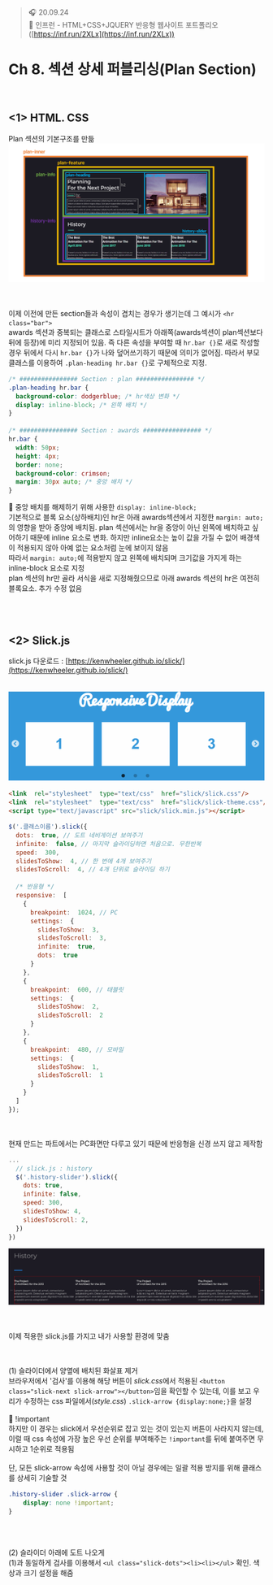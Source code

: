 ﻿> 🎧 20.09.24 <br>
> 🧩 인프런 - HTML+CSS+JQUERY 반응형 웹사이트 포트폴리오 ([https://inf.run/2XLx](https://inf.run/2XLx))

# Ch 8. 섹션 상세 퍼블리싱(Plan Section)

<br>

## <1> HTML. CSS

Plan 섹션의 기본구조를 만듦<br>
![Plan Section 구조](./Img/8-1.PNG)<br>
<br><br>

이제 이전에 만든 section들과 속성이 겹치는 경우가 생기는데 그 예시가 `<hr class="bar">`<br>
awards 섹션과 중복되는 클래스로 스타일시트가 아래쪽(awards섹션이 plan섹션보다 뒤에 등장)에 미리 지정되어 있음. 즉 다른 속성을 부여할 때 `hr.bar {}`로 새로 작성할 경우 뒤에서 다시 `hr.bar {}`가 나와 덮어쓰기하기 때문에 의미가 없어짐. 따라서 부모클래스를 이용하여 `.plan-heading hr.bar {}`로 구체적으로 지정.<br>

```css
/* ################ Section : plan ################ */
.plan-heading hr.bar {
  background-color: dodgerblue; /* hr색상 변화 */
  display: inline-block; /* 왼쪽 배치 */
}

/* ################ Section : awards ################ */
hr.bar {
  width: 50px;
  height: 4px;
  border: none;
  background-color: crimson;
  margin: 30px auto; /* 중앙 배치 */
}
```
🍕 중앙 배치를 해제하기 위해 사용한 `display: inline-block;`<br>
기본적으로 블록 요소(상하배치)인 hr은 아래 awards섹션에서 지정한 `margin: auto;`의 영향을 받아 중앙에 배치됨. plan 섹션에서는 hr을 중앙이 아닌 왼쪽에 배치하고 싶어하기 때문에 inline 요소로 변화. 하지만 inline요소는 높이 값을 가질 수 없어 배경색이 적용되지 않아 아예 없는 요소처럼 눈에 보이지 않음<br>
따라서 `margin: auto;`에 적용받지 않고 왼쪽에 배치되며 크기값을 가지게 하는 inline-block 요소로 지정<br>
plan 섹션의 hr만 골라 서식을 새로 지정해줬으므로 아래 awards 섹션의 hr은 여전히 블록요소. 추가 수정 없음<br>
<br><br>
<br>



## <2> Slick.js

slick.js 다운로드 : [https://kenwheeler.github.io/slick/](https://kenwheeler.github.io/slick/)<br>
<br><br>
![slick.js - Responsive display](./Img/8-2.gif)<br>
```html
<link  rel="stylesheet"  type="text/css"  href="slick/slick.css"/>
<link  rel="stylesheet"  type="text/css"  href="slick/slick-theme.css"/>
<script type="text/javascript" src="slick/slick.min.js"></script>
```
```js
$('.클래스이름').slick({
  dots:  true, // 도트 네비게이션 보여주기
  infinite:  false, // 마지막 슬라이딩하면 처음으로. 무한반복
  speed:  300, 
  slidesToShow:  4, // 한 번에 4개 보여주기
  slidesToScroll:  4, // 4개 단위로 슬라이딩 하기

  /* 반응형 */
  responsive:  [
    {
      breakpoint:  1024, // PC
      settings:  {
        slidesToShow:  3,
        slidesToScroll:  3,
        infinite:  true, 
        dots:  true
      }
    },  
    {
      breakpoint:  600, // 태블릿
      settings:  {
        slidesToShow:  2, 
        slidesToScroll:  2  
      }  
    },  
    { 
      breakpoint:  480, // 모바일
      settings:  { 
        slidesToShow:  1, 
        slidesToScroll:  1
      }
    }
  ]
});
```
<br><br>
현재 만드는 파트에서는 PC화면만 다루고 있기 때문에 반응형을 신경 쓰지 않고 제작함<br>
```js
...
  // slick.js : history
  $('.history-slider').slick({
    dots: true,
    infinite: false,
    speed: 300,
    slidesToShow: 4,
    slidesToScroll: 2,
  })
})
```
![slick.js - using](./Img/8-3.gif)<br>
<br><br>

이제 적용한 slick.js를 가지고 내가 사용할 환경에 맞춤<br>
<br><br>

(1) 슬라이더에서 양옆에 배치된 화살표 제거<br>
브라우저에서 '검사'를 이용해 해당 버튼이 *slick.css*에서 적용된 `<button class="slick-next slick-arrow"></button>`임을 확인할 수 있는데, 이를 보고 우리가 수정하는 css 파일에서(*style.css*) `.slick-arrow {display:none;}`을 설정<br><br>
🍕 !important<br>
하지만 이 경우는 slick에서 우선순위로 잡고 있는 것이 있는지 버튼이 사라지지 않는데, 이럴 때 css 속성에 가장 높은 우선 순위를 부여해주는 `!important`를 뒤에 붙여주면 무시하고 1순위로 적용됨<br>
<br>
단, 모든 slick-arrow 속성에 사용할 것이 아닐 경우에는 일괄 적용 방지를 위해 클래스를 상세히 기술할 것
```css
.history-slider .slick-arrow {
	display: none !important;
}
```
<br><br>

(2) 슬라이더 아래에 도트 나오게<br>
(1)과 동일하게 검사를 이용해서 `<ul class="slick-dots"><li><li></ul>` 확인. 색상과 크기 설정을 해줌<br>
